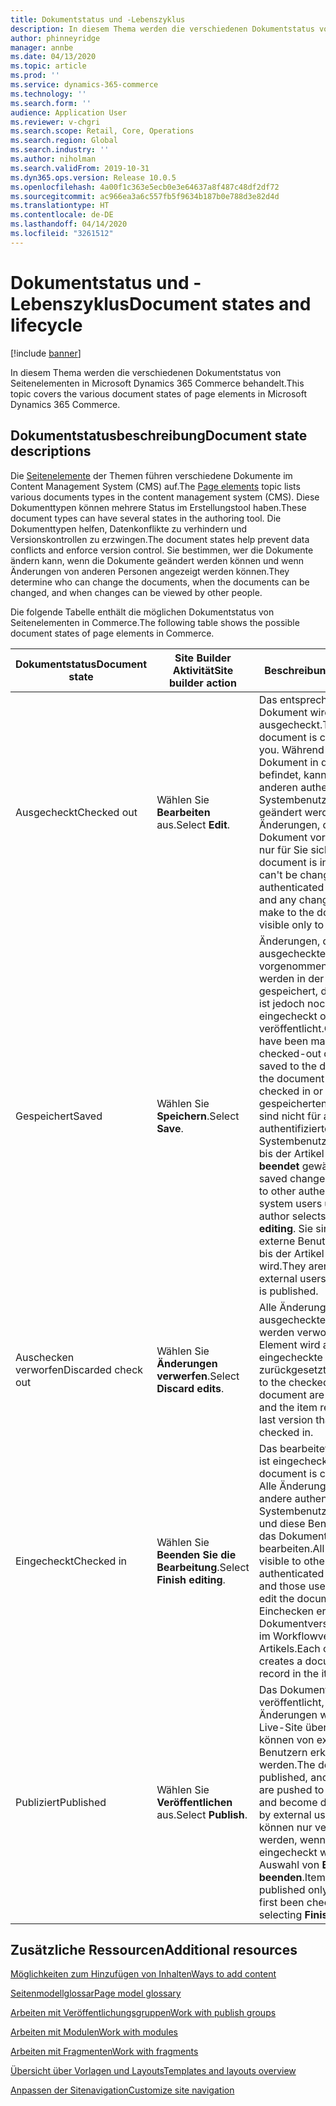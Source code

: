```yaml
---
title: Dokumentstatus und -Lebenszyklus
description: In diesem Thema werden die verschiedenen Dokumentstatus von Seitenelementen in Microsoft Dynamics 365 Commerce behandelt.
author: phinneyridge
manager: annbe
ms.date: 04/13/2020
ms.topic: article
ms.prod: ''
ms.service: dynamics-365-commerce
ms.technology: ''
ms.search.form: ''
audience: Application User
ms.reviewer: v-chgri
ms.search.scope: Retail, Core, Operations
ms.search.region: Global
ms.search.industry: ''
ms.author: niholman
ms.search.validFrom: 2019-10-31
ms.dyn365.ops.version: Release 10.0.5
ms.openlocfilehash: 4a00f1c363e5ecb0e3e64637a8f487c48df2df72
ms.sourcegitcommit: ac966ea3a6c557fb5f9634b187b0e788d3e82d4d
ms.translationtype: HT
ms.contentlocale: de-DE
ms.lasthandoff: 04/14/2020
ms.locfileid: "3261512"
---
```

# <a name="document-states-and-lifecycle"></a><span data-ttu-id="41e63-103">Dokumentstatus und -Lebenszyklus</span><span class="sxs-lookup"><span data-stu-id="41e63-103">Document states and lifecycle</span></span>


[!include [banner](includes/banner.md)]

<span data-ttu-id="41e63-104">In diesem Thema werden die verschiedenen Dokumentstatus von Seitenelementen in Microsoft Dynamics 365 Commerce behandelt.</span><span class="sxs-lookup"><span data-stu-id="41e63-104">This topic covers the various document states of page elements in Microsoft Dynamics 365 Commerce.</span></span>

## <a name="document-state-descriptions"></a><span data-ttu-id="41e63-105">Dokumentstatusbeschreibung</span><span class="sxs-lookup"><span data-stu-id="41e63-105">Document state descriptions</span></span>

<span data-ttu-id="41e63-106">Die [Seitenelemente](page-elements-overview.md) der Themen führen verschiedene Dokumente im Content Management System (CMS) auf.</span><span class="sxs-lookup"><span data-stu-id="41e63-106">The [Page elements](page-elements-overview.md) topic lists various documents types in the content management system (CMS).</span></span> <span data-ttu-id="41e63-107">Diese Dokumenttypen können mehrere Status im Erstellungstool haben.</span><span class="sxs-lookup"><span data-stu-id="41e63-107">These document types can have several states in the authoring tool.</span></span> <span data-ttu-id="41e63-108">Die Dokumenttypen helfen, Datenkonflikte zu verhindern und Versionskontrollen zu erzwingen.</span><span class="sxs-lookup"><span data-stu-id="41e63-108">The document states help prevent data conflicts and enforce version control.</span></span> <span data-ttu-id="41e63-109">Sie bestimmen, wer die Dokumente ändern kann, wenn die Dokumente geändert werden können und wenn Änderungen von anderen Personen angezeigt werden können.</span><span class="sxs-lookup"><span data-stu-id="41e63-109">They determine who can change the documents, when the documents can be changed, and when changes can be viewed by other people.</span></span>

<span data-ttu-id="41e63-110">Die folgende Tabelle enthält die möglichen Dokumentstatus von Seitenelementen in Commerce.</span><span class="sxs-lookup"><span data-stu-id="41e63-110">The following table shows the possible document states of page elements in Commerce.</span></span>

| <span data-ttu-id="41e63-111">Dokumentstatus</span><span class="sxs-lookup"><span data-stu-id="41e63-111">Document state</span></span>      | <span data-ttu-id="41e63-112">Site Builder Aktivität</span><span class="sxs-lookup"><span data-stu-id="41e63-112">Site builder action</span></span>        | <span data-ttu-id="41e63-113">Beschreibung</span><span class="sxs-lookup"><span data-stu-id="41e63-113">Description</span></span>                                                  |
| ------------------- | -------------------------- | ------------------------------------------------------------ |
| <span data-ttu-id="41e63-114">Ausgecheckt</span><span class="sxs-lookup"><span data-stu-id="41e63-114">Checked out</span></span>         | <span data-ttu-id="41e63-115">Wählen Sie **Bearbeiten** aus.</span><span class="sxs-lookup"><span data-stu-id="41e63-115">Select **Edit**.</span></span>           | <span data-ttu-id="41e63-116">Das entsprechende Dokument wird Ihnen ausgecheckt.</span><span class="sxs-lookup"><span data-stu-id="41e63-116">The applicable document is checked out to you.</span></span> <span data-ttu-id="41e63-117">Während sich ein Dokument in diesem Status befindet, kann es von anderen authentifizierten Systembenutzern nicht geändert werden, und alle Änderungen, die Sie am Dokument vornehmen, sind nur für Sie sichtbar.</span><span class="sxs-lookup"><span data-stu-id="41e63-117">While a document is in this state, it can't be changed by other authenticated system users, and any changes that you make to the document are visible only to you.</span></span> |
| <span data-ttu-id="41e63-118">Gespeichert</span><span class="sxs-lookup"><span data-stu-id="41e63-118">Saved</span></span>               | <span data-ttu-id="41e63-119">Wählen Sie **Speichern**.</span><span class="sxs-lookup"><span data-stu-id="41e63-119">Select **Save**.</span></span>           | <span data-ttu-id="41e63-120">Änderungen, die an einem ausgecheckten Dokument vorgenommen wurden, werden in der Datenbank gespeichert, das Dokument ist jedoch noch nicht eingecheckt oder veröffentlicht.</span><span class="sxs-lookup"><span data-stu-id="41e63-120">Changes that have been made to a checked-out document are saved to the database, but the document isn't yet checked in or published.</span></span> <span data-ttu-id="41e63-121">Die gespeicherten Änderungen sind nicht für andere authentifizierten Systembenutzer sichtbar, bis der Artikel **Bearbeitung beendet** gewählt wird.</span><span class="sxs-lookup"><span data-stu-id="41e63-121">The saved changes aren't visible to other authenticated system users until the author selects **Finish editing**.</span></span> <span data-ttu-id="41e63-122">Sie sind nicht für externe Benutzer sichtbar, bis der Artikel veröffentlicht wird.</span><span class="sxs-lookup"><span data-stu-id="41e63-122">They aren't visible to external users until the item is published.</span></span> |
| <span data-ttu-id="41e63-123">Auschecken verworfen</span><span class="sxs-lookup"><span data-stu-id="41e63-123">Discarded check out</span></span> | <span data-ttu-id="41e63-124">Wählen Sie **Änderungen verwerfen**.</span><span class="sxs-lookup"><span data-stu-id="41e63-124">Select **Discard edits**.</span></span>  | <span data-ttu-id="41e63-125">Alle Änderungen am ausgecheckten Dokument werden verworfen, und das Element wird auf die zuletzt eingecheckte Version zurückgesetzt.</span><span class="sxs-lookup"><span data-stu-id="41e63-125">All changes to the checked-out document are discarded, and the item reverts to the last version that was checked in.</span></span> |
| <span data-ttu-id="41e63-126">Eingecheckt</span><span class="sxs-lookup"><span data-stu-id="41e63-126">Checked in</span></span>          | <span data-ttu-id="41e63-127">Wählen Sie **Beenden Sie die Bearbeitung**.</span><span class="sxs-lookup"><span data-stu-id="41e63-127">Select **Finish editing**.</span></span> | <span data-ttu-id="41e63-128">Das bearbeitete Dokument ist eingecheckt.</span><span class="sxs-lookup"><span data-stu-id="41e63-128">The edited document is checked in.</span></span> <span data-ttu-id="41e63-129">Alle Änderungen sind für andere authentifizierte Systembenutzer sichtbar, und diese Benutzer können das Dokument dann bearbeiten.</span><span class="sxs-lookup"><span data-stu-id="41e63-129">All changes are visible to other authenticated system users, and those users can then edit the document.</span></span> <span data-ttu-id="41e63-130">Jedes Einchecken erstellt einen Dokumentversionsdatensatz im Workflowverlauf des Artikels.</span><span class="sxs-lookup"><span data-stu-id="41e63-130">Each check-in creates a document version record in the item's history.</span></span> |
| <span data-ttu-id="41e63-131">Publiziert</span><span class="sxs-lookup"><span data-stu-id="41e63-131">Published</span></span>           | <span data-ttu-id="41e63-132">Wählen Sie **Veröffentlichen** aus.</span><span class="sxs-lookup"><span data-stu-id="41e63-132">Select **Publish**.</span></span>        | <span data-ttu-id="41e63-133">Das Dokument wird veröffentlicht, und die Änderungen werden auf Ihre Live-Site übertragen und können von externen Benutzern erkannt werden.</span><span class="sxs-lookup"><span data-stu-id="41e63-133">The document is published, and the changes are pushed to your live site and become discoverable by external users.</span></span> <span data-ttu-id="41e63-134">Artikel können nur veröffentlicht werden, wenn sie zuerst eingecheckt wurden durch Auswahl von **Bearbeitung beenden**.</span><span class="sxs-lookup"><span data-stu-id="41e63-134">Items can be published only if they have first been checked in by selecting **Finish editing**.</span></span> |

## <a name="additional-resources"></a><span data-ttu-id="41e63-135">Zusätzliche Ressourcen</span><span class="sxs-lookup"><span data-stu-id="41e63-135">Additional resources</span></span>

[<span data-ttu-id="41e63-136">Möglichkeiten zum Hinzufügen von Inhalten</span><span class="sxs-lookup"><span data-stu-id="41e63-136">Ways to add content</span></span>](add-manage-content.md)

[<span data-ttu-id="41e63-137">Seitenmodellglossar</span><span class="sxs-lookup"><span data-stu-id="41e63-137">Page model glossary</span></span>](page-elements-overview.md)

[<span data-ttu-id="41e63-138">Arbeiten mit Veröffentlichungsgruppen</span><span class="sxs-lookup"><span data-stu-id="41e63-138">Work with publish groups</span></span>](publish-groups.md)

[<span data-ttu-id="41e63-139">Arbeiten mit Modulen</span><span class="sxs-lookup"><span data-stu-id="41e63-139">Work with modules</span></span>](work-with-modules.md)

[<span data-ttu-id="41e63-140">Arbeiten mit Fragmenten</span><span class="sxs-lookup"><span data-stu-id="41e63-140">Work with fragments</span></span>](work-with-fragments.md)

[<span data-ttu-id="41e63-141">Übersicht über Vorlagen und Layouts</span><span class="sxs-lookup"><span data-stu-id="41e63-141">Templates and layouts overview</span></span>](templates-layouts-overview.md)

[<span data-ttu-id="41e63-142">Anpassen der Sitenavigation</span><span class="sxs-lookup"><span data-stu-id="41e63-142">Customize site navigation</span></span>](customize-site-navigation.md)
